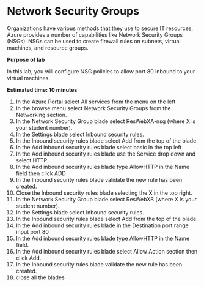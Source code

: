 # Network Security Groups

Organizations have various methods that they use to secure IT resources, Azure provides a number of capabilities like Network Security Groups (NSGs).  NSGs can be used to create firewall rules on subnets, virtual machines, and resource groups.

**Purpose of lab**

In this lab, you will configure NSG policies to allow port 80 inbound to your virtual machines.

**Estimated time: 10 minutes**

1. In the Azure Portal select All services  from the menu on the left
2. In the browse menu select Network Security Groups from the Networking section.
3. In the Network Security Group blade select ResWebXA-nsg (where X is your student number).
4. In the Settings blade select Inbound security rules.
5. In the Inbound security rules blade select Add from the top of the blade.
6. In the Add inbound security rules blade select basic in the top left
7. In the Add inbound security rules blade use the Service drop down and select HTTP.
8. In the Add inbound security rules blade type AllowHTTP in the Name field then click ADD
9. In the Inbound security rules blade validate the new rule has been created.
10. Close the Inbound security rules blade selecting the X in the top right.
11. In the Network Security Group blade select ResWebXB (where X is your student number).
12. In the Settings blade select Inbound security rules.
13. In the Inbound security rules blade select Add from the top of the blade.
14. In the Add inbound security rules blade in the Destination port range input port 80
15. In the Add inbound security rules blade type AllowHTTP in the Name field.
16. In the Add inbound security rules blade select Allow Action section then click Add.
17. In the Inbound security rules blade validate the new rule has been created.
18. close all the blades
